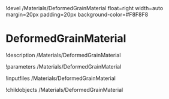 <!-- MOOSE Object Documentation Stub: Remove this when content is added. -->!devel /Materials/DeformedGrainMaterial float=right width=auto margin=20px padding=20px background-color=#F8F8F8


# DeformedGrainMaterial
!description /Materials/DeformedGrainMaterial

!parameters /Materials/DeformedGrainMaterial

!inputfiles /Materials/DeformedGrainMaterial

!childobjects /Materials/DeformedGrainMaterial
